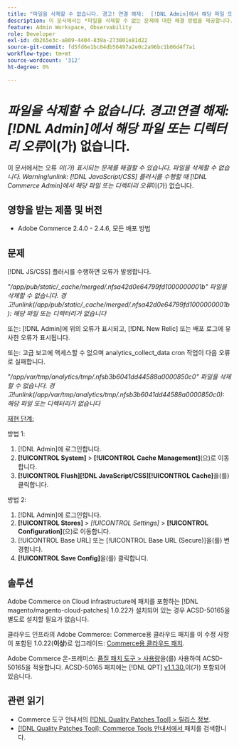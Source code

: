 ```yaml
---
title: "파일을 삭제할 수 없습니다. 경고! 연결 해제:  [!DNL Admin]에서 해당 파일 또는 디렉터리 오류가 없습니다."
description: 이 문서에서는 *파일을 삭제할 수 없는 문제에 대한 해결 방법을 제공합니다. 경고!연결 해제 [!DNL Javascript/CSS] 플러시를 수행할 때  [!DNL Admin] 에서 해당 파일 또는 디렉터리 오류* 없음.
feature: Admin Workspace, Observability
role: Developer
exl-id: db265e3c-a809-4404-839a-273001e81d22
source-git-commit: fd5fd6e1bc04db56497a2e0c2a96bc1b06d4f7a1
workflow-type: tm+mt
source-wordcount: '312'
ht-degree: 0%

---
```


# *파일을 삭제할 수 없습니다. 경고!연결 해제: [!DNL Admin]에서 해당 파일 또는 디렉터리 오류*&#x200B;이(가) 없습니다.

이 문서에서는 오류 *이(가) 표시되는 문제를 해결할 수 있습니다. 파일을 삭제할 수 없습니다. Warning!unlink: [!DNL JavaScript/CSS] 플러시를 수행할 때 [!DNL Commerce Admin]에서 해당 파일 또는 디렉터리 오류*&#x200B;이(가) 없습니다.

## 영향을 받는 제품 및 버전

* Adobe Commerce 2.4.0 - 2.4.6, 모든 배포 방법

## 문제

[!DNL JS/CSS] 플러시를 수행하면 오류가 발생합니다.

*&quot;/app/pub/static/_cache/merged/.nfsa42d0e64799fd1000000001b&quot; 파일을 삭제할 수 없습니다. 경고!unlink(/app/pub/static/_cache/merged/.nfsa42d0e64799fd1000000001b): 해당 파일 또는 디렉터리가 없습니다*

또는: [!DNL Admin]에 위의 오류가 표시되고, [!DNL New Relic] 또는 배포 로그에 유사한 오류가 표시됩니다.

또는: 고급 보고에 액세스할 수 없으며 analytics_collect_data cron 작업이 다음 오류로 실패합니다.

*&quot;/app/var/tmp/analytics/tmp/.nfsb3b6041dd44588a0000850c0&quot; 파일을 삭제할 수 없습니다. 경고!unlink(/app/var/tmp/analytics/tmp/.nfsb3b6041dd44588a0000850c0): 해당 파일 또는 디렉터리가 없습니다*

<u>재현 단계:</u>

방법 1:

1. [!DNL Admin]에 로그인합니다.
1. **[!UICONTROL System]** > **[!UICONTROL Cache Management]**(으)로 이동합니다.
1. **[!UICONTROL Flush][!DNL JavaScript/CSS][!UICONTROL Cache]**&#x200B;을(를) 클릭합니다.

방법 2:

1. [!DNL Admin]에 로그인합니다.
1. **[!UICONTROL Stores]** > *[!UICONTROL Settings]* > **[!UICONTROL Configuration]**(으)로 이동합니다.
1. [!UICONTROL Base URL] 또는 [!UICONTROL Base URL (Secure)]을(를) 변경합니다.
1. **[!UICONTROL Save Config]**&#x200B;을(를) 클릭합니다.

## 솔루션

Adobe Commerce on Cloud infrastructure에 패치를 포함하는 [!DNL magento/magento-cloud-patches] 1.0.22가 설치되어 있는 경우 ACSD-50165을 별도로 설치할 필요가 없습니다.

클라우드 인프라의 Adobe Commerce: Commerce용 클라우드 패치를 이 수정 사항이 포함된 1.0.22(**이상**)로 업그레이드: [Commerce용 클라우드 패치](/docs/commerce-cloud-service/user-guide/release-notes/cloud-patches.html).

Adobe Commerce 온-프레미스: [품질 패치 도구 > 사용량](/docs/commerce-operations/tools/quality-patches-tool/usage.html)을(를) 사용하여 ACSD-50165을 적용합니다. ACSD-50165 패치에는 [!DNL QPT] [v1.1.30.](/docs/commerce-operations/tools/quality-patches-tool/release-notes.html#v1-1-30)이(가) 포함되어 있습니다.

## 관련 읽기

* Commerce 도구 안내서의 [[!DNL Quality Patches Tool] > 릴리스 정보](/docs/commerce-operations/tools/quality-patches-tool/release-notes.html).
* [[!DNL Quality Patches Tool]: Commerce Tools 안내서에서 ](https://experienceleague.adobe.com/tools/commerce-quality-patches/index.html?lang=ko) 패치를 검색합니다.
